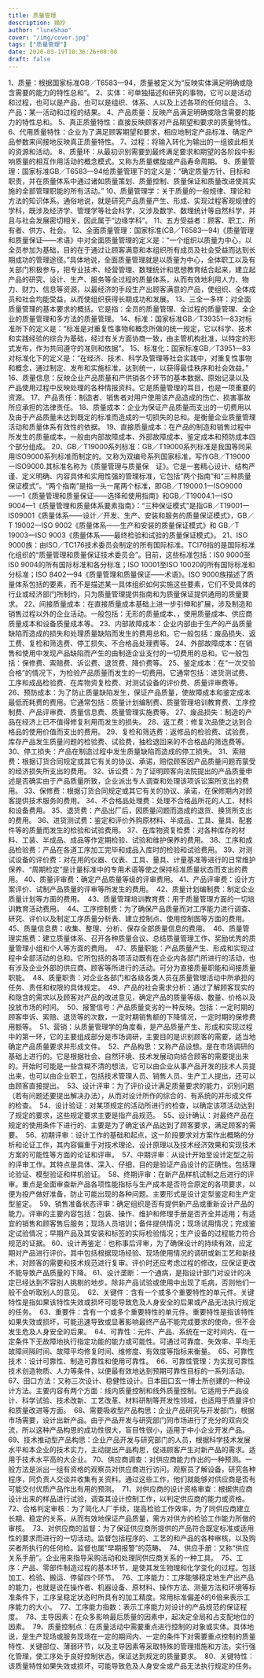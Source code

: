 ```yaml
---
title: 质量管理
description: 摘抄
author: "luneShao"
cover: "/img/cover.jpg"
tags: ["质量管理"]
date: 2020-03-19T10:36:26+08:00
draft: false
---
```

1、质量：根据国家标准GB／T6583—94，质量被定义为“反映实体满足明确或隐含需要的能力的特性总和”。
2、实体：可单独描述和研究的事物，它可以是活动和过程，也可以是产品，也可以是组织、体系、人以及上述各项的任何组合。
3、产品：某一活动和过程的结果。
4、产品质量：反映产品满足明确或隐含需要的能力的特性总和。
5、真正质量特性：直接反映顾客对产品期望和要求的质量特性。
6、代用质量特性：企业为了满足顾客期望和要求，相应地制定产品标准、确定产品参数来间接地反映真正质量特性。
7、过程：将输入转化为输出的一组彼此相关的资源和活动。
8、质量环：从最初识别需要到最终满足要求和期望的各阶段中影响质量的相互作用活动的概念模式。又称为质量螺旋或产品寿命周期。
9、质量管理：国家标准GB／T6583—94给质量管理下的定义是：“确定质量方针、目标和职责，并在质量体系中通过诸如质量策划、质量控制、质量保证和质量改进使其实施的全部管理职能的所有活动。”
10、质量管理学：关于质量的一般规律、理论和方法的知识体系。通俗地说，就是研究产品质量产生、形成、实现过程客观规律的学科，既涉及经济学、管理学等社会科学，又涉及数学、数理统计等自然科学，并且与社会发展密切相关，因此属于“边缘学科”。
11、五方受益者：顾客、职工、所有者、供方、社会。
12、全面质量管理：国家标准(CB／T6583—94)《质量管理和质量保证——术语》中对全面质量管理的定义是：“一个组织以质量为中心，以全员参加为基础，目的在于通过让顾客满意和本组织所有成员及社会受益而达到长期成功的管理途径。”具体地说，全面质量管理就是以质量为中心，全体职工以及有关部门积极参与，把专业技术、经营管理、数理统计和思想教育结合起来，建立起产品的研究、设计、生产、服务等全过程的质量体系，从而有效地利用人力、物力、财力、信息等资源，以最经济的手段生产出顾客满意的产品，使组织、全体成员和社会均能受益，从而使组织获得长期成功和发展。
13、三全一多样：对全面质量管理的基本要求的概括。它是指：全员的质量管理、全过程的质量管理、全企业的质量管理和多方法的质量管理。
14、标准：国家标准GB／T39351—83对标准所下的定义是：“标准是对重复性事物和概念所做的统一规定，它以科学、技术和实践经验的综合为基础，经过有关方面协商一致，由主管机构批准，以特定的形式发布，作为共同遵守的准则和依据”。
15、标准化：国家标准GB／T3951—83对标准化下的定义是：“在经济、技术、科学及管理等社会实践中，对重复性事物和概念，通过制定、发布和实施标准，达到统一，以获得最佳秩序和社会效益。”
16、质量信息：反映企业产品质量和产供销各个环节的基本数据、原始记录以及产品使用过程中反映处理的各种情报资料。它是质量管理的耳目，也是一项重要的资源。
17、产品责任：制造者、销售者对用户使用该产品造成的伤亡、损害事故所应承担的法律责任。
18、质量成本：企业为保证产品质量而支出的一切费用以及由于产品质量未达到既定的标准而造成的一切损失的总和。是衡量企业质量管理活动和质量体系有效性的依据。
19、直接质量成本：在产品的制造和销售过程中所发生的质量成本，一般由内部故障成本、外部故障成本、鉴定成本和预防成本四个部分组成。
20、GB／T19000系列标准：GB／T19000系列标准是我国等同采用ISO9000系列标准而制定的。又称为双编号系列国家标准，写作GB／T19000一ISO9000.其标准名称为《质量管理与质量保　证》。它是一套精心设计、结构严谨、定义明确、内容具体和实用性强的管理标准，它包括“两个指南”和“三种质量保证模式”。“两个指南”是指一头一尾两个标准，即GB／T19000.1一ISO9000——1《质量管理和质量保证——选择和使用指南》和GB／T19004.1一ISO　9004—1《质量管理和质量体系要素指南》：“三种保证模式”是指GB／T19001一IS09001《质量体系——设计／开发、生产、安装和服务的质量保证模式》，GB／ T 19002一ISO 9002《质量体系——生产和安装的质量保证模式》和 GB／T 19003一ISO 9003《质量体系——最终检验和试验的质量保证模式》。
21、ISO 9000族：由ISO／TC176技术委员会制定的所有国际标准。TCl76指的是国际标准化组织的“质量管理和质量保证技术委员会”。目前，这些标准包括：IS0 9000至IS0 9004的所有国际标准和各分标准；ISO 10001至ISO 10020的所有国际标准和分标准；ISO 8402—94《质量管理和质量保证——术语》。ISO 9000族描述了质量体系包括的要素，而不是描述某一具体组织如何实施这些要素，它们不受具体的行业或经济部门所制约，只为质量管理提供指南和为质量保证提供通用的质量要求。
22、间接质量成本：在直接质量成本基础上进一步引伸和扩展，涉及制造和销售过程以外的企业活动。一般包括：无形的质量成本、，使用质量成本、供应商质量成本和设备质量成本等。
23、内部故障成本：企业内部由于生产的产品质量缺陷而造成的损失和处理质量缺陷而发生的费用总和。它一般包括：废品损失、返工费、复检和筛选费、停工损失、不合格品处理费等。
24、外部故障成本：在销售和使用中发现产品缺陷而产生的由制造企业支付的一切费用的总和。它一般包括：保修费、索赔费、诉讼费、退货费、降价费等。
25、鉴定成本：在“一次交验合格”的情况下，为检验产品质量而发生的一切费用。它通常包括：进货测试费、工序和成品检验费、在库物资复检费、对测试设备的评价费、质量评审费等。
26、预防成本：为了防止质量缺陷发生，保证产品质量，使故障成本和鉴定成本最低而耗费的费用。它通常包括：质量计划编制费、质量管理培训教育费、工序控制费、产品评审费、质量信息费、质量管理实施费等。
27、废品损失：制造的产品在经济上已不值得修复利用而发生的损失。
28、返工费：修复次品使之达到合格品的使用价值而支出的费用。
29、复检和筛选费：返修品的检验费、试验费，库存产品发生质量问题的检验费、试验费，抽检退回来的不合格品的筛选费等。
30、停工损失：产品在制造过程中发生质量缺陷而造成的停工损失。
31、索赔费：根据订货合同规定或其它有关的协议、承诺，赔偿顾客因产品质量问题而蒙受的经济损失所支出的费用。
32、诉讼费：为了证明顾客向法院提出的产品质量申述是否确实由于产品质量所致，企业派出专人调查和处理该项诉讼案所支出的费用。
33、保修费：根据订货合同规定或其它有关的协议、承诺，在保修期内对顾客提供技术服务的费用。
34、不合格品处理费：处理不合格品所花的人工、材料和设备费用。
35、退货费：产品出厂后，因质量问题而造成的退货、换货所支出的费用。
36、进货测试费：鉴定和评价外购原材料、半成品、工具、量具、配套件等的质量而发生的检验和试验费用。
37、在库物资复检费：对各种库存的材料、工装、半成品、成品等作定期检验、试验和维护保养的费用。
38、工序和成品检验费：产品在各道工序加工完毕和成品入库时的检验和试验费用。
39、对测试设备的评价费：对在用的仪器、仪表、工具、量具、计量基准等进行的日常维护保养、“周期检定”是计量标准中的专用术语等使之保持标准质量状态而支出的费用。
40、质量评审费：确定产品质量等级的评审费用。
41、产品评审费：设计方案评价、试制产品质量的评审等所发生的费用。 
42、质量计划编制费：制定企业质量计划等方面的费用。 
43、质量管理培训教育费：用于质量管理方面的一切培训教育活动费用。 
44、工序控制费：为了确保产品质量而对工序能力进行调查、研究、评价以及制定工序质量分析表、建立控制点、使用控制图等方面的费用。 
45、质量信息费：收集、整理、分析、保存全部质量信息的费用。 
46、质量管理实施费：建立质量体系、召开各种质量会议、总结质量管理工作、奖励优秀的质量管理小组和个人等方面的费用。 
47、质量职能：产品质量产生、形成和实现过程中全部活动的总和。它所包括的各项活动既有在企业内各部门所进行的活动，也有涉及企业外部的供应商、顾客等所进行的活动。可分为直接质量职能和间接质量职能。 
48、质量职责：对企业各部门和各级各类人员在质量管理活动中所承担的任务、责任和权限的具体规定。 
49、产品的社会需求分析：通过了解顾客现实的和隐含的需求以及顾客对产品的改进意见，确定产品的质量等级、数量、价格以及投放市场的时间。 
50、报警信号：产品质量变劣的一种反映。包括：一定时期的顾客申诉、索赔、退货等的次数，一定时期销售额的下降情况，一定时期的保修费用额等。 
51、营销：从质量管理学的角度看，是产品质量产生、形成和实现过程中的第一环，它的主要组成部分是市场调研，主要目的是识别顾客的需要，适当地确定产品质量要求并形成文件。 
52、产品构思：又称产品设想。是在市场调研的基础上进行的。它是根据社会、自然环境、技术发展动向结合顾客的需要提出来的。开始时可能是一些含糊不清的想法，它可以由企业从事产品开发的技术人员提出来，也可以由企业职工，包括技术管理人员、销售人员、生产工人提出，还可以由顾客直接提出。 
53、设计评审：为了评价设计满足质量要求的能力，识别问题（若有问题还要提出解决办法），从而对设计所作的综合的、有系统的并形成文件的检查。 
54、设计验证：对某项规定的活动所进行的检查，以确定该项活动达到了规定的要求，这些规定要求主要是指产品规范。 
55、设计确认：对最终产品在规定的使用条件下进行的、主要是为了确定该产品达到了顾客要求，满足顾客的需要。 
56、初期评审：设计工作的基础和起点，这一阶段要求对方案作出概略的分析和论证工作，其内容偏重于对技术理论、设计原理以及技术经济效果和实现技术方案的可能性等方面的论证和评审。 
57、中期评审：从设计开始至设计定型之前的评审工作。其特点是具体、深入、仔细，目的是验证产品设计的正确性。包括理论验证、模型验证和样机验证。 
58、终期评审：在新产品样机试制之后进行的评审。重点是全面审查新产品各项性能指标与生产成本是否符合原定的各项要求，以便为投产做好准备，防止可能出现的各种问题。主要形式是设计定型鉴定和生产定型鉴定。 
59、销售准备状态评审：确定组织是否有提供新产品或重新设计产品的能力。评审的主要内容包括：包装、操作、维护和修理手册是否齐全并适用；有适宜的销售和顾客售后服务；现场人员培训；备件提供情况；现场试用情况；完成鉴定试验情况；早期产品及其安装和标签的实际检验情况；生产设备的过程能力符合规范的证据。
60、设计再鉴定：也称事后评审，为了确保设计的持续有效，应定期对产品进行评价。其中包括根据现场经验、现场使用情况的调研或新工艺和新技术，对顾客的需要和技术规范进行复审。评价时还应考虑过程的修改，应保证更改不能导致产品质量的下降。
61、设计垄断：一个通病，是指设计部门对设计的决定已经达到不容别人挑剔的地步。除非产品试验或使用中出现了毛病，否则他们一般不会听取别人的意见。 
62、关键件：含有一个或多个重要特性的单元件。关键特性是指如果该特性失效或损坏可能导致危及人身安全的后果或产品无法执行规定的任务。 
63、重要件：含有一个或多个重要特性的单元件。重要特性是指该特性如果失效或损坏，可能迅速导致或显著影响最终产品不能完成要求的使命，但不会发生危及人身安全的后果。 
64、可靠性：元件、产品、系统在一定时间内、在一定条件下无故障地执行指定功能的能力或可能性。可通过可靠度、失效率、平均无故障间隔时间、故障平均修复时间、维修度、有效度等指标来衡量。 
65、可靠性技术：设计可靠性、制造可靠性和使用可靠性。 
66、可靠性管理：为实现可靠性技术创造物质、人力等条件，以便最有效地达到预期可靠性目标的一系列活动。 
67、田口方法：又称三次设计、稳健性设计。日本田口玄一博士所创建的一种设计方法。主要内容有两个方面：线内质量控制和线外质量控制。它适用于产品设计、科学试验、技术改新、工艺改革、材料研制等开发性领域，也适用于质量评价和质量改进等方面。 
68、需要吸收型产品构思：企业产品研究与开发部门，根据市场需要，设计出新产品。由于产品开发与研究部门同市场进行了充分的双向交流，所以这种产品构思的成功性很大，盲目性很小，适用于中小企业开发产品。 
69、技术推动型产品构思：企业产品开发与研究部门的人员，根据科学技术发展水平和本企业的技术实力，主动提出产品构思，促进顾客产生对新产品的需求。适用于技术水平高的大企业。
70、供应商调查：对供应商能力作出的一种预测。一般方法是派出一组有资格的观察员对供应商进行访问。观察员了解设备，研究各种程序，同负责人交谈并收集有关资料。通过这些工作，他们就能够对供应商是否有可能交付优质产品作出有用的预测。 
71、对供应商的设计资格审查：根据供应商设计出来的样品进行试验，调查其设计控制工作，以判定供应商的能力或资格。 
72、合格判定审核：为了简化人厂手续，提高检验工作效率，为了同供应商建立长期、稳定的关系，从而有效地保证产品质量，需方对供方的检验工作能力所做的审核。 
73、对供应商的监督：为了保证供应商所提供的产品符合既定标准或适用性的要求而进行的一切活动。监督包括程序的、工艺的和产品的各种审核，以及购买者所执行的任何检。监督也属“早期报警”的范畴。 
74、供应手册：又称“供应关系手册”。企业用来指导采购活动和处理同供应商关系的一种工具。 
75、工序：产品、零部件制造过程的基本环节，是使其发生物理和化学变化的过程。包括加工、检验、搬运、停留四个环节。 
76、工序能力：工序能够稳定地生产出产品的能力，也就是说在操作者、机器设备、原材料、操作方法、测量方法和环境等标准条件下，工序呈稳定状态时所具有的加工精度。常用标准偏差δ的6倍来表示工序能力的大小。 
77、工序能力指数：表示工序能力对设计的产品规范的保证程度。 
78、主导因素：在众多影响最后质量的因素中，起决定全局和占支配地位的因素。 
79、质量控制点：在质量活动中需要重点进行控制的对象或实体。具体地说，是生产现场或服务现场在一定的期间内、一定的条件下对需要重点控制的质量特性、关键部位、薄弱环节，以及主导因素等采取特殊的管理措施和方法，实行强化管理，使工序处于良好控制状态，保证达到规定的质量要求。 
80、关键特性：该质量特性如果失效或损坏，可能导致危及人身安全或产品无法执行规定的任务。